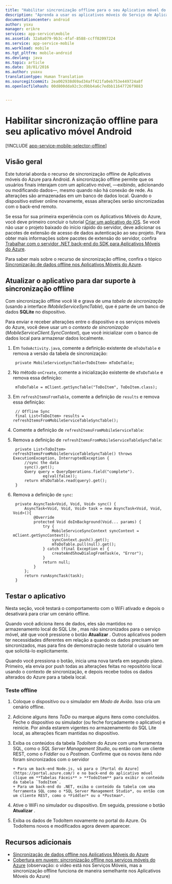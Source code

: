 ```yaml
---
title: "Habilitar sincronização offline para o seu Aplicativo móvel do Azure (Android)"
description: "Aprenda a usar os aplicativos móveis do Serviço de Aplicativo para cache e sincronização de dados offline no aplicativo Android."
documentationcenter: android
author: ysxu
manager: erikre
services: app-service\mobile
ms.assetid: 32a8a079-9b3c-4faf-8588-ccff02097224
ms.service: app-service-mobile
ms.workload: mobile
ms.tgt_pltfrm: mobile-android
ms.devlang: java
ms.topic: article
ms.date: 10/01/2016
ms.author: yuaxu
translationtype: Human Translation
ms.sourcegitcommit: 2ea002938d69ad34aff421fa0eb753e449724a8f
ms.openlocfilehash: 00d800dda92c3cd9bb4a6c7edbb11647726f9883


---
```

# <a name="enable-offline-sync-for-your-android-mobile-app"></a>Habilitar sincronização offline para seu aplicativo móvel Android
[!INCLUDE [app-service-mobile-selector-offline](../../includes/app-service-mobile-selector-offline.md)]

## <a name="overview"></a>Visão geral
Este tutorial aborda o recurso de sincronização offline de Aplicativos móveis do Azure para Android. A sincronização offline permite que os usuários finais interajam com um aplicativo móvel, &mdash;exibindo, adicionando ou modificando dados&mdash;, mesmo quando não há conexão de rede. As alterações são armazenadas em um banco de dados local. Quando o dispositivo estiver online novamente, essas alterações serão sincronizadas com o back-end remoto.

Se essa for sua primeira experiência com os Aplicativos Móveis do Azure, você deve primeiro concluir o tutorial [Criar um aplicativo do iOS]. Se você não usar o projeto baixado do início rápido do servidor, deve adicionar os pacotes de extensão de acesso de dados autenticação ao seu projeto. Para obter mais informações sobre pacotes de extensão do servidor, confira [Trabalhar com o servidor .NET back-end do SDK para Aplicativos Móveis do Azure](app-service-mobile-dotnet-backend-how-to-use-server-sdk.md).

Para saber mais sobre o recurso de sincronização offline, confira o tópico [Sincronização de dados offline nos Aplicativos Móveis do Azure].

## <a name="update-the-app-to-support-offline-sync"></a>Atualizar o aplicativo para dar suporte à sincronização offline
Com sincronização offline você lê e grava de uma *tabela de sincronização* (usando a interface *IMobileServiceSyncTable*), que é parte de um banco de dados **SQLite** no dispositivo.

Para enviar e receber alterações entre o dispositivo e os serviços móveis do Azure, você deve usar um o *contexto de sincronização* (*MobileServiceClient.SyncContext*), que você inicializar com o banco de dados local para armazenar dados localmente.

1. Em `TodoActivity.java`, comente a definição existente de `mToDoTable` e remova a versão da tabela de sincronização:
   
        private MobileServiceSyncTable<ToDoItem> mToDoTable;
2. No método `onCreate`, comente a inicialização existente de `mToDoTable` e remova essa definição:
   
        mToDoTable = mClient.getSyncTable("ToDoItem", ToDoItem.class);
3. Em `refreshItemsFromTable`, comente a definição de `results` e remova essa definição:
   
        // Offline Sync
        final List<ToDoItem> results = refreshItemsFromMobileServiceTableSyncTable();
4. Comente a definição de `refreshItemsFromMobileServiceTable`:
5. Remova a definição de `refreshItemsFromMobileServiceTableSyncTable`:
   
        private List<ToDoItem> refreshItemsFromMobileServiceTableSyncTable() throws ExecutionException, InterruptedException {
            //sync the data
            sync().get();
            Query query = QueryOperations.field("complete").
                    eq(val(false));
            return mToDoTable.read(query).get();
        }
6. Remova a definição de `sync`:
   
        private AsyncTask<Void, Void, Void> sync() {
            AsyncTask<Void, Void, Void> task = new AsyncTask<Void, Void, Void>(){
                @Override
                protected Void doInBackground(Void... params) {
                    try {
                        MobileServiceSyncContext syncContext = mClient.getSyncContext();
                        syncContext.push().get();
                        mToDoTable.pull(null).get();
                    } catch (final Exception e) {
                        createAndShowDialogFromTask(e, "Error");
                    }
                    return null;
                }
            };
            return runAsyncTask(task);
        }

## <a name="test-the-app"></a>Testar o aplicativo
Nesta seção, você testará o comportamento com o WiFi ativado e depois o desativará para criar um cenário offline.

Quando você adiciona itens de dados, eles são mantidos no armazenamento local do SQL Lite , mas não sincronizados para o serviço móvel, até que você pressione o botão **Atualizar** . Outros aplicativos podem ter necessidades diferentes em relação a quando os dados precisam ser sincronizados, mas para fins de demonstração neste tutorial o usuário tem que solicitá-lo explicitamente.

Quando você pressiona o botão, inicia uma nova tarefa em segundo plano. Primeiro, ela envia por push todas as alterações feitas no repositório local usando o contexto de sincronização, e depois recebe todos os dados alterados do Azure para a tabela local.

### <a name="offline-testing"></a>Teste offline
1. Coloque o dispositivo ou o simulador em *Modo de Avião*. Isso cria um cenário offline.
2. Adicione alguns itens *ToDo* ou marque alguns itens como concluídos. Feche o dispositivo ou simulador (ou feche forçadamente o aplicativo) e reinicie. Por ainda estarem vigentes no armazenamento do SQL Lite local, as alterações ficam mantidas no dispositivo.
3. Exiba os conteúdos da tabela *TodoItem* do Azure com uma ferramenta SQL, como o *SQL Server Management Studio*, ou então com um cliente REST, como o *Fiddler* ou o *Postman*. Confirme que os novos itens *não* foram sincronizados com o servidor
   
       + Para um back-end Node.js, vá para o [Portal do Azure](https://portal.azure.com/) e no back-end do aplicativo móvel clique em **Tabelas Fáceis** > **TodoItem** para exibir o conteúdo da tabela `TodoItem`.
       + Para um back-end do .NET, exiba o conteúdo da tabela com uma ferramenta SQL como o *SQL Server Management Studio*, ou então com um cliente REST, como o *Fiddler* ou o *Postman*.
4. Ative o WiFi no simulador ou dispositivo. Em seguida, pressione o botão **Atualizar** .
5. Exiba os dados de TodoItem novamente no portal do Azure. Os TodoItems novos e modificados agora devem aparecer.

## <a name="additional-resources"></a>Recursos adicionais
* [Sincronização de dados offline nos Aplicativos Móveis do Azure]
* [Cobertura em nuvem: sincronização offline nos serviços móveis do Azure] \(observação: o vídeo está nos Serviços Móveis, mas a sincronização offline funciona de maneira semelhante nos Aplicativos Móveis do Azure\)

<!-- URLs. -->

[Sincronização de dados offline nos Aplicativos Móveis do Azure]: app-service-mobile-offline-data-sync.md

[Criar um aplicativo do iOS]: app-service-mobile-android-get-started.md

[Cobertura em nuvem: sincronização offline nos serviços móveis do Azure]: http://channel9.msdn.com/Shows/Cloud+Cover/Episode-155-Offline-Storage-with-Donna-Malayeri
[Azure Friday: Aplicativos habilitados para uso offline nos Serviços Móveis do Azure]: http://azure.microsoft.com/documentation/videos/azure-mobile-services-offline-enabled-apps-with-donna-malayeri/




<!--HONumber=Nov16_HO3-->


